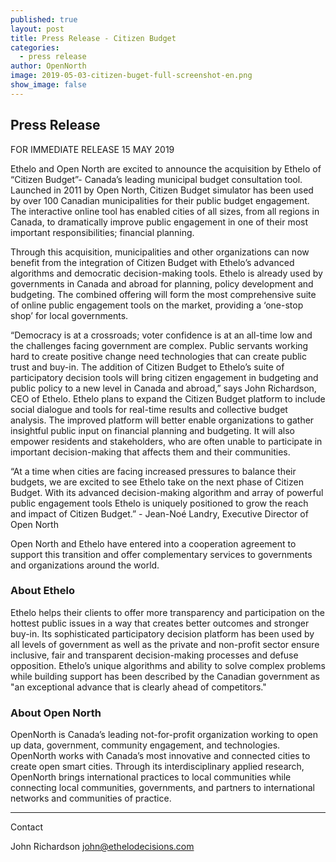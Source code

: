 ```yaml
---
published: true
layout: post
title: Press Release - Citizen Budget
categories:
  - press release
author: OpenNorth
image: 2019-05-03-citizen-buget-full-screenshot-en.png
show_image: false
---
```

## Press Release

FOR IMMEDIATE RELEASE
15 MAY 2019

Ethelo and Open North are excited to announce the acquisition by Ethelo of “Citizen Budget”- Canada’s leading municipal budget consultation tool. Launched in 2011 by Open North, Citizen Budget simulator has been used by over 100 Canadian municipalities for their public budget engagement. The interactive online tool has enabled cities of all sizes, from all regions in Canada, to dramatically improve public engagement in one of their most important responsibilities; financial planning.

Through this acquisition, municipalities and other organizations can now benefit from the integration of Citizen Budget with Ethelo’s advanced algorithms and democratic decision-making tools. Ethelo is already used by governments in Canada and abroad for planning, policy development and budgeting. The combined offering will form the most comprehensive suite of online public engagement tools on the market, providing a ‘one-stop shop’ for local governments.

“Democracy is at a crossroads; voter confidence is at an all-time low and the challenges facing government are complex. Public servants working hard to create positive change need technologies that can create public trust and buy-in. The addition of Citizen Budget to Ethelo’s suite of participatory decision tools will bring citizen engagement in budgeting and public policy to a new level in Canada and abroad,” says John Richardson, CEO of Ethelo.
Ethelo plans to expand the Citizen Budget platform to include social dialogue and tools for real-time results and collective budget analysis. The improved platform will better enable organizations to gather insightful public input on financial planning and budgeting. It will also empower residents and stakeholders, who are often unable to participate in important decision-making that affects them and their communities.

“At a time when cities are facing increased pressures to balance their budgets, we are excited to see Ethelo take on the next phase of Citizen Budget. With its advanced decision-making algorithm and array of powerful public engagement tools Ethelo is uniquely positioned to grow the reach and impact of Citizen Budget.” - Jean-Noé Landry, Executive Director of Open North

Open North and Ethelo have entered into a cooperation agreement to support this transition and offer complementary services to governments and organizations around the world.

### About Ethelo

Ethelo helps their clients to offer more transparency and participation on the hottest public issues in a way that creates better outcomes and stronger buy-in. Its sophisticated participatory decision platform has been used by all levels of government as well as the private and non-profit sector ensure inclusive, fair and transparent decision-making processes and defuse opposition. Ethelo’s unique algorithms and ability to solve complex problems while building support has been described by the Canadian government as "an exceptional advance that is clearly ahead of competitors."

### About Open North

OpenNorth is Canada’s leading not-for-profit organization working to open up data, government, community engagement, and technologies. OpenNorth works with Canada’s most innovative and connected cities to create open smart cities. Through its interdisciplinary applied research, OpenNorth brings international practices to local communities while connecting local communities, governments, and partners to international networks and communities of practice.

---

Contact

John Richardson
john@ethelodecisions.com
